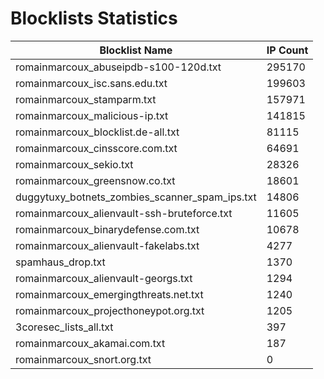 # Blocklists Statistics
| Blocklist Name | IP Count |
|----|----|
| romainmarcoux_abuseipdb-s100-120d.txt | 295170 |
| romainmarcoux_isc.sans.edu.txt | 199603 |
| romainmarcoux_stamparm.txt | 157971 |
| romainmarcoux_malicious-ip.txt | 141815 |
| romainmarcoux_blocklist.de-all.txt | 81115 |
| romainmarcoux_cinsscore.com.txt | 64691 |
| romainmarcoux_sekio.txt | 28326 |
| romainmarcoux_greensnow.co.txt | 18601 |
| duggytuxy_botnets_zombies_scanner_spam_ips.txt | 14806 |
| romainmarcoux_alienvault-ssh-bruteforce.txt | 11605 |
| romainmarcoux_binarydefense.com.txt | 10678 |
| romainmarcoux_alienvault-fakelabs.txt | 4277 |
| spamhaus_drop.txt | 1370 |
| romainmarcoux_alienvault-georgs.txt | 1294 |
| romainmarcoux_emergingthreats.net.txt | 1240 |
| romainmarcoux_projecthoneypot.org.txt | 1205 |
| 3coresec_lists_all.txt | 397 |
| romainmarcoux_akamai.com.txt | 187 |
| romainmarcoux_snort.org.txt | 0 |
